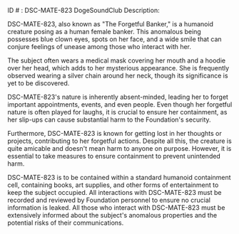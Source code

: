 ID # : DSC-MATE-823
DogeSoundClub Description:

DSC-MATE-823, also known as "The Forgetful Banker," is a humanoid creature posing as a human female banker. This anomalous being possesses blue clown eyes, spots on her face, and a wide smile that can conjure feelings of unease among those who interact with her.

The subject often wears a medical mask covering her mouth and a hoodie over her head, which adds to her mysterious appearance. She is frequently observed wearing a silver chain around her neck, though its significance is yet to be discovered.

DSC-MATE-823's nature is inherently absent-minded, leading her to forget important appointments, events, and even people. Even though her forgetful nature is often played for laughs, it is crucial to ensure her containment, as her slip-ups can cause substantial harm to the Foundation's security.

Furthermore, DSC-MATE-823 is known for getting lost in her thoughts or projects, contributing to her forgetful actions. Despite all this, the creature is quite amicable and doesn't mean harm to anyone on purpose. However, it is essential to take measures to ensure containment to prevent unintended harm.

DSC-MATE-823 is to be contained within a standard humanoid containment cell, containing books, art supplies, and other forms of entertainment to keep the subject occupied. All interactions with DSC-MATE-823 must be recorded and reviewed by Foundation personnel to ensure no crucial information is leaked. All those who interact with DSC-MATE-823 must be extensively informed about the subject's anomalous properties and the potential risks of their communications.